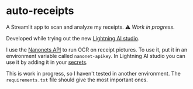 # auto-receipts
A Streamlit app to scan and analyze my receipts.
⚠️ _Work in progress_.

Developed while trying out the new [Lightning AI studio](https://lightning.ai).

I use the [Nanonets API](https://app.nanonets.com/documentation#operation/OCRModelLabelFileByModelIdPost) to run OCR on receipt pictures. To use it, put it in an environment variable called `nanonet-apikey`. In Lightning AI studio you can use it by adding it in your [secrets](https://lightning.ai/docs/app/stable/glossary/secrets.html).

This is work in progress, so I haven't tested in another environment. The `requirements.txt` file should give the most important ones.